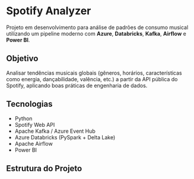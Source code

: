 # Spotify Analyzer

Projeto em desenvolvimento para análise de padrões de consumo musical utilizando um pipeline moderno com **Azure**, **Databricks**, **Kafka**, **Airflow** e **Power BI**.

## Objetivo
Analisar tendências musicais globais (gêneros, horários, características como energia, dançabilidade, valência, etc.) a partir da API pública do Spotify, aplicando boas práticas de engenharia de dados.

## Tecnologias
- Python
- Spotify Web API
- Apache Kafka / Azure Event Hub
- Azure Databricks (PySpark + Delta Lake)
- Apache Airflow
- Power BI

## Estrutura do Projeto
